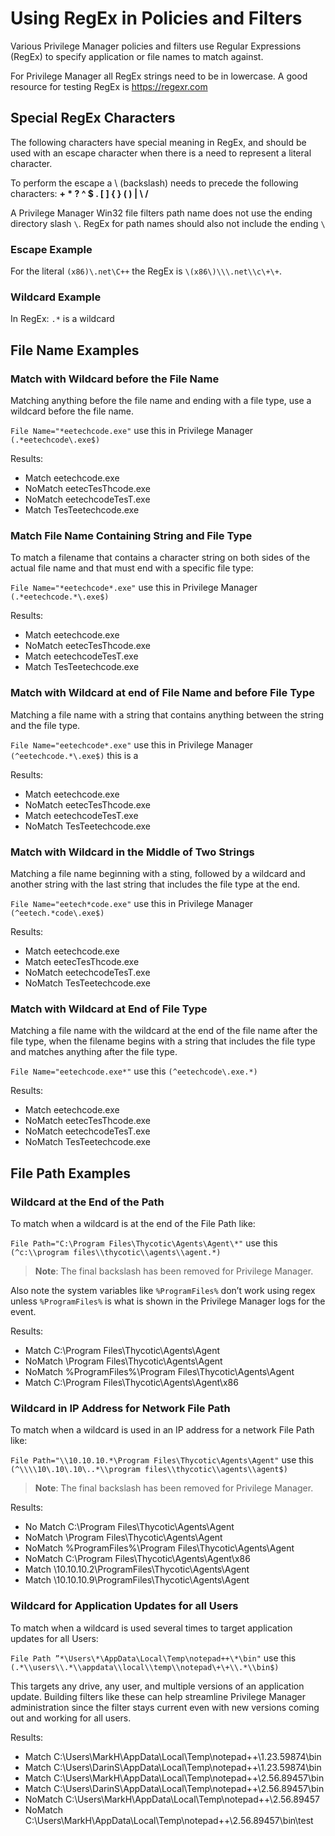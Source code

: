 [title]: # (Using RegEx in Policies)
[tags]: # (policy)
[priority]: # (7)
# Using RegEx in Policies and Filters

Various Privilege Manager policies and filters use Regular Expressions (RegEx) to specify application or file names to match against.

For Privilege Manager all RegEx strings need to be in lowercase. A good resource for testing RegEx is https://regexr.com

## Special RegEx Characters

The following characters have special meaning in RegEx, and should be used with an escape character when there is a need to represent a literal character.

To perform the escape a \ (backslash) needs to precede the following characters: __+ * ? ^ $ . [ ] { } ( ) | \ /__

A Privilege Manager Win32 file filters path name does not use the ending directory slash `\`. RegEx for path names should also not include the ending `\`

### Escape Example

For the literal `(x86)\.net\C++` the RegEx is `\(x86\)\\\.net\\c\+\+`.

### Wildcard Example

In RegEx: `.*` is a wildcard

## File Name Examples

### Match with Wildcard before the File Name

Matching anything before the file name and ending with a file type, use a wildcard before the file name.

`File Name="*eetechcode.exe"` use this in Privilege Manager `(.*eetechcode\.exe$)` 

Results:

* Match eetechcode.exe
* NoMatch eetecTesThcode.exe
* NoMatch eetechcodeTesT.exe
* Match TesTeetechcode.exe

### Match File Name Containing String and File Type

To match a filename that contains a character string on both sides of the actual file name and that must end with a specific file type:

`File Name="*eetechcode*.exe"` use this in Privilege Manager `(.*eetechcode.*\.exe$)`

Results:

* Match eetechcode.exe
* NoMatch eetecTesThcode.exe
* Match eetechcodeTesT.exe
* Match TesTeetechcode.exe

### Match with Wildcard at end of File Name and before File Type

Matching a file name with a string that contains anything between the string and the file type.

`File Name="eetechcode*.exe"` use this in Privilege Manager `(^eetechcode.*\.exe$)` this is a 

Results:

* Match eetechcode.exe
* NoMatch eetecTesThcode.exe
* Match eetechcodeTesT.exe
* NoMatch TesTeetechcode.exe

### Match with Wildcard in the Middle of Two Strings

Matching a file name beginning with a sting, followed by a wildcard and another string with the last string that includes the file type at the end.

`File Name="eetech*code.exe"` use this in Privilege Manager `(^eetech.*code\.exe$)`

Results:

* Match eetechcode.exe
* Match eetecTesThcode.exe
* NoMatch eetechcodeTesT.exe
* NoMatch TesTeetechcode.exe

### Match with Wildcard at End of File Type

Matching a file name with the wildcard at the end of the file name after the file type, when the filename begins with a string that includes the file type and matches anything after the file type. 

`File Name="eetechcode.exe*"` use this `(^eetechcode\.exe.*)` 

Results:

* Match eetechcode.exe
* NoMatch eetecTesThcode.exe
* NoMatch eetechcodeTesT.exe
* NoMatch TesTeetechcode.exe

## File Path Examples

### Wildcard at the End of the Path

To match when a wildcard is at the end of the File Path like:

`File Path="C:\Program Files\Thycotic\Agents\Agent\*"` use this `(^c:\\program files\\thycotic\\agents\\agent.*)` 

>**Note**:
>The final backslash has been removed for Privilege Manager.

Also note the system variables like `%ProgramFiles%` don’t work using regex unless `%ProgramFiles%` is what is shown in the Privilege Manager logs for the event.

Results:

* Match C:\Program Files\Thycotic\Agents\Agent
* NoMatch \Program Files\Thycotic\Agents\Agent
* NoMatch %ProgramFiles%\Program Files\Thycotic\Agents\Agent
* Match C:\Program Files\Thycotic\Agents\Agent\x86

### Wildcard in IP Address for Network File Path

To match when a wildcard is used in an IP address for a network File Path like:

`File Path="\\10.10.10.*\Program Files\Thycotic\Agents\Agent"` use this `(^\\\\10\.10\.10\..*\\program files\\thycotic\\agents\\agent$)` 

>**Note**:
>The final backslash has been removed for Privilege Manager.

Results:

* No Match C:\Program Files\Thycotic\Agents\Agent
* NoMatch \Program Files\Thycotic\Agents\Agent
* NoMatch %ProgramFiles%\Program Files\Thycotic\Agents\Agent
* NoMatch C:\Program Files\Thycotic\Agents\Agent\x86
* Match \\10.10.10.2\ProgramFiles\Thycotic\Agents\Agent
* Match \\10.10.10.9\ProgramFiles\Thycotic\Agents\Agent

### Wildcard for Application Updates for all Users

To match when a wildcard is used several times to target application updates for all Users:

`File Path ”*\Users\*\AppData\Local\Temp\notepad++\*\bin"` use this `(.*\\users\\.*\\appdata\\local\\temp\\notepad\+\+\\.*\\bin$)`

This targets any drive, any user, and multiple versions of an application update. Building filters like these can help streamline Privilege Manager administration since the filter stays current even with new versions coming out and working for all users. 

Results:

* Match C:\Users\MarkH\AppData\Local\Temp\notepad++\1.23.59874\bin
* Match C:\Users\DarinS\AppData\Local\Temp\notepad++\1.23.59874\bin
* Match C:\Users\MarkH\AppData\Local\Temp\notepad++\2.56.89457\bin
* Match C:\Users\DarinS\AppData\Local\Temp\notepad++\2.56.89457\bin
* NoMatch C:\Users\MarkH\AppData\Local\Temp\notepad++\2.56.89457
* NoMatch C:\Users\MarkH\AppData\Local\Temp\notepad++\2.56.89457\bin\test
